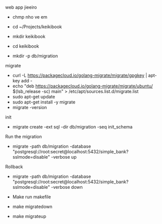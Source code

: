 web app jieeiro 
- chmp nho ve em

- cd ~/Projects/keikibook
- mkdir keikibook
- cd keikibook
- mkdir -p db/migration


migrate 
- curl -L https://packagecloud.io/golang-migrate/migrate/gpgkey | apt-key add -
- echo "deb https://packagecloud.io/golang-migrate/migrate/ubuntu/ $(lsb_release -sc) main" > /etc/apt/sources.list.d/migrate.list
- sudo apt-get update
- sudo apt-get install -y migrate
- migrate -version

init 
- migrate create -ext sql -dir db/migration -seq init_schema

Run the migration 
- migrate -path db/migration -database "postgresql://root:secret@localhost:5432/simple_bank?sslmode=disable" -verbose up

Rollback
- migrate -path db/migration -database "postgresql://root:secret@localhost:5432/simple_bank?sslmode=disable" -verbose down

- Make run makefile
- make migratedown
- make migrateup